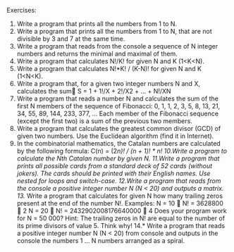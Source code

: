 Exercises:

1. Write a program that prints all the numbers from 1 to N.
2. Write a program that prints all the numbers from 1 to N, that are not divisible by 3 and 7 at the same time.
3. Write a program that reads from the console a sequence of N integer numbers and returns the minimal and maximal of them.
4. Write a program that calculates N!/K! for given N and K (1<K<N).
5. Write a program that calculates N!*K! / (K-N)! for given N and K (1<N<K).
6. Write a program that, for a given two integer numbers N and X, calculates the sum
    S = 1 + 1!/X + 2!/X2 + … + N!/XN
7. Write a program that reads a number N and calculates the sum of the first N members of the sequence of Fibonacci: 
    0, 1, 1, 2, 3, 5, 8, 13, 21, 34, 55, 89, 144, 233, 377, …
    Each member of the Fibonacci sequence (except the first two) is a sum of the previous two members.
8. Write a program that calculates the greatest common divisor (GCD) of given two numbers. Use the Euclidean algorithm 
    (find it in Internet).
9. In the combinatorial mathematics, the Catalan numbers are calculated by the following formula: C(n) = (2*n)! / (n + 1)! * n!
10.Write a program to calculate the Nth Catalan number by given N.
11.Write a program that prints all possible cards from a standard deck of 52 cards (without jokers). 
    The cards should be printed with their English names. Use nested for loops and switch-case.
12.Write a program that reads from the console a positive integer number N (N < 20) and outputs a matrix.
13.* Write a program that calculates for given N how many trailing zeros present at the end of the number N!. Examples:
	N = 10  N! = 3628800  2
	N = 20  N! = 2432902008176640000  4
	Does your program work for N = 50 000?
	Hint: The trailing zeros in N! are equal to the number of its prime divisors of value 5. Think why!
14.* Write a program that reads a positive integer number N (N < 20) from console and outputs in the console 
  the numbers 1 ... N numbers arranged as a spiral.
